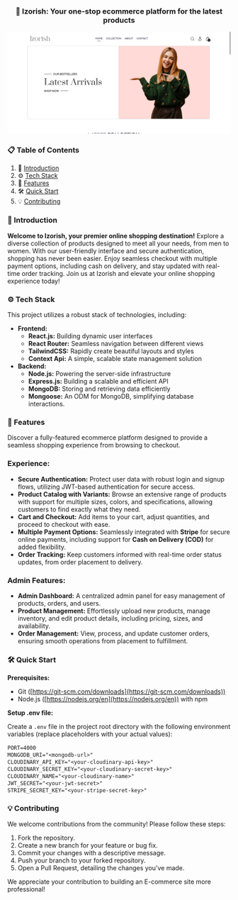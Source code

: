 <h3 align="center">🚀 Izorish: Your one-stop ecommerce platform for the latest products</h2>

![Demo App](/client/src/assets/demo.png)

### 📋 <a name="table">Table of Contents</a>

1. 🤖 [Introduction](#introduction)
2. ⚙️ [Tech Stack](#tech-stack)
3. 🔋 [Features](#features)
4. 🛠️ [Quick Start](#quick-start)
5. 💡 [Contributing](#contributing)

### <a name="introduction">🤖 Introduction</a>

**Welcome to Izorish, your premier online shopping destination!** Explore a diverse collection of products designed to meet all your needs, from men to women. With our user-friendly interface and secure authentication, shopping has never been easier. Enjoy seamless checkout with multiple payment options, including cash on delivery, and stay updated with real-time order tracking. Join us at Izorish and elevate your online shopping experience today!

### <a name="tech-stack">⚙️ Tech Stack</a>

This project utilizes a robust stack of technologies, including:

- **Frontend:**
  - **React.js:** Building dynamic user interfaces
  - **React Router:** Seamless navigation between different views
  - **TailwindCSS:** Rapidly create beautiful layouts and styles
  - **Context Api:** A simple, scalable state management solution
- **Backend:**
  - **Node.js:** Powering the server-side infrastructure
  - **Express.js:** Building a scalable and efficient API
  - **MongoDB:** Storing and retrieving data efficiently
  - **Mongoose:** An ODM for MongoDB, simplifying database interactions.

### <a name="features">🔋 Features</a>

Discover a fully-featured ecommerce platform designed to provide a seamless shopping experience from browsing to checkout.

### Experience:

- **Secure Authentication:** Protect user data with robust login and signup flows, utilizing JWT-based authentication for secure access.
- **Product Catalog with Variants:** Browse an extensive range of products with support for multiple sizes, colors, and specifications, allowing customers to find exactly what they need.
- **Cart and Checkout:** Add items to your cart, adjust quantities, and proceed to checkout with ease.
- **Multiple Payment Options:** Seamlessly integrated with **Stripe** for secure online payments, including support for **Cash on Delivery (COD)** for added flexibility.
- **Order Tracking:** Keep customers informed with real-time order status updates, from order placement to delivery.

### Admin Features:

- **Admin Dashboard:** A centralized admin panel for easy management of products, orders, and users.
- **Product Management:** Effortlessly upload new products, manage inventory, and edit product details, including pricing, sizes, and availability.
- **Order Management:** View, process, and update customer orders, ensuring smooth operations from placement to fulfillment.

### <a name="quick-start">🛠️ Quick Start</a>

**Prerequisites:**

- Git ([https://git-scm.com/downloads](https://git-scm.com/downloads))
- Node.js ([https://nodejs.org/en](https://nodejs.org/en)) with npm

**Setup .env file:**

Create a `.env` file in the project root directory with the following environment variables (replace placeholders with your actual values):

```
PORT=4000
MONGODB_URI="<mongodb-url>"
CLOUDINARY_API_KEY="<your-cloudinary-api-key>"
CLOUDINARY_SECRET_KEY="<your-cloudinary-secret-key>"
CLOUDINARY_NAME="<your-cloudinary-name>"
JWT_SECRET="<your-jwt-secret>"
STRIPE_SECRET_KEY="<your-stripe-secret-key>"
```

### <a name="contributing">💡 Contributing</a>

We welcome contributions from the community! Please follow these steps:

1. Fork the repository.
2. Create a new branch for your feature or bug fix.
3. Commit your changes with a descriptive message.
4. Push your branch to your forked repository.
5. Open a Pull Request, detailing the changes you've made.

We appreciate your contribution to building an E-commerce site more professional!
